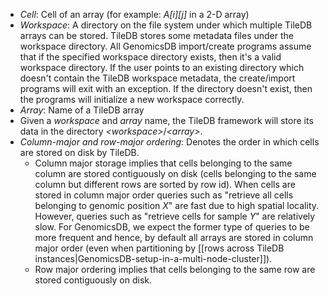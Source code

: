 * _Cell_: Cell of an array (for example: _A[i][j]_ in a 2-D array)
* _Workspace_: A directory on the file system under which multiple TileDB arrays can be stored. TileDB stores some metadata files under the workspace directory. All GenomicsDB import/create programs assume that if the specified workspace 
directory exists, then it's a valid workspace directory. If the user points to an existing directory which doesn't 
contain the TileDB workspace metadata, the create/import programs will exit with an exception. If the directory doesn't 
exist, then the programs will initialize a new workspace correctly.
* _Array_: Name of a TileDB array
* Given a _workspace_ and _array_ name, the TileDB framework will store its data in the directory 
 _\<workspace\>_/_\<array\>_.
* _Column-major and row-major ordering_: Denotes the order in which cells are stored on disk by TileDB. 
    * Column major storage implies that cells belonging to the same column are stored contiguously on disk (cells belonging to the same column but different rows are sorted by row id). When cells are stored in column major order queries such as "retrieve all cells belonging to genomic position _X_" are fast due to high spatial locality. However, queries such as 
"retrieve cells for sample _Y_" are relatively slow. For GenomicsDB, we expect the former type of queries to be more 
frequent and hence, by default all arrays are stored in column major order (even when partitioning by [[rows across TileDB instances|GenomicsDB-setup-in-a-multi-node-cluster]]).
    * Row major ordering implies that cells belonging to the same row are stored contiguously on disk.
